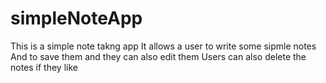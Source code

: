 # simpleNoteApp
This is a simple note takng app
It allows a user to write some sipmle notes
And to save them and they can also edit them
Users can also delete the notes if they like
